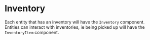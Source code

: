 # Inventory

Each entity that has an inventory will have the `Inventory` component. Entities can interact with inventories, ie being picked up will have the `InventoryItem` component.

